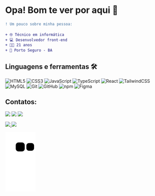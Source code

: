 # Opa! Bom te ver por aqui 👋
```diff
! Um pouco sobre minha pessoa:

+ 🤓 Técnico em informática
+ 💻 Desenvolvedor front-end
+ 👨‍🦱 21 anos 
+ 📍 Porto Seguro - BA
```
## Linguagens e ferramentas 🛠️
![HTML5](https://img.shields.io/badge/html5-%23E34F26.svg?style=for-the-badge&logo=html5&logoColor=white)
![CSS3](https://img.shields.io/badge/css3-%231572B6.svg?style=for-the-badge&logo=css3&logoColor=white)
![JavaScript](https://img.shields.io/badge/javascript-%23F7DF1E.svg?style=for-the-badge&logo=javascript&logoColor=black)
![TypeScript](https://img.shields.io/badge/typescript-%23007ACC.svg?style=for-the-badge&logo=typescript&logoColor=white)
![React](https://img.shields.io/badge/react-%2361DAFB.svg?style=for-the-badge&logo=react&logoColor=black)
![TailwindCSS](https://img.shields.io/badge/tailwindcss-%2338B2AC.svg?style=for-the-badge&logo=tailwind-css&logoColor=white)
![MySQL](https://img.shields.io/badge/mysql-%2300f.svg?style=for-the-badge&logo=mysql&logoColor=white)
![Git](https://img.shields.io/badge/git-%23F05033.svg?style=for-the-badge&logo=git&logoColor=white)
![GitHub](https://img.shields.io/badge/github-%23121011.svg?style=for-the-badge&logo=github&logoColor=white)
![npm](https://img.shields.io/badge/npm-%23CB3837.svg?style=for-the-badge&logo=npm&logoColor=white)
![Figma](https://img.shields.io/badge/figma-%23F24E1E.svg?style=for-the-badge&logo=figma&logoColor=white)

## Contatos:
<a href="https://www.instagram.com/henriquesantos732" target="_blank"><img loading="lazy" src="https://img.shields.io/badge/-Instagram-%23E4405F?style=for-the-badge&logo=instagram&logoColor=white" target="_blank"></a>
<a href = "mailto:henriq2303@gmail.com"><img loading="lazy" src="https://img.shields.io/badge/Gmail-D14836?style=for-the-badge&logo=gmail&logoColor=white" target="_blank"></a>
<a href="https://www.linkedin.com/in/henrique-scesar/" target="_blank"><img loading="lazy" src="https://img.shields.io/badge/-LinkedIn-%230077B5?style=for-the-badge&logo=linkedin&logoColor=white" target="_blank"></a>

<div>
<a href="https://github.com/HenriqueSC23">
<img loading="lazy" height="180em" src="https://github-readme-stats.vercel.app/api/top-langs/?username=HenriqueSC23&layout=compact&langs_count=7&theme=dracula"/>
<img loading="lazy" height="180em" src="https://github-readme-stats.vercel.app/api?username=HenriqueSC23&show_icons=true&theme=dracula&include_all_commits=true&count_private=true"/>
</div>

![Snake animation](https://github.com/HenriqueSC23/HenriqueSC23/blob/output/github-contribution-grid-snake.svg)

